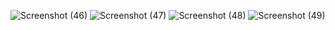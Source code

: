 ![Screenshot (46)](https://user-images.githubusercontent.com/62015785/148697119-ddeea741-14b9-46d1-9ceb-9dcb8ee8f77d.png)
![Screenshot (47)](https://user-images.githubusercontent.com/62015785/148697124-fffcb961-8ebb-4321-aeb3-274a2ac4432c.png)
![Screenshot (48)](https://user-images.githubusercontent.com/62015785/148697130-7d298fee-ef26-4d3c-a327-456b3bd2163a.png)
![Screenshot (49)](https://user-images.githubusercontent.com/62015785/148697136-7133700e-bf22-44b4-9d4b-798ae4be4e1e.png)

